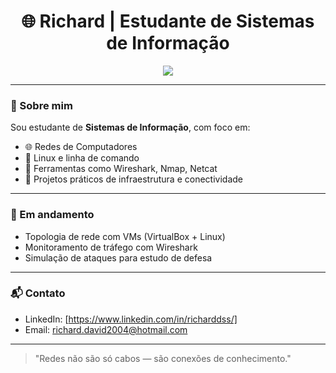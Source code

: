 <h1 align="center">🌐 Richard | Estudante de Sistemas de Informação</h1>

<p align="center">
  <img src="https://skillicons.dev/icons?i=linux,github,python,wireshark" />
</p>

---

### 🧠 Sobre mim

Sou estudante de **Sistemas de Informação**, com foco em:

- 🌐 Redes de Computadores
- 🐧 Linux e linha de comando
- 🔧 Ferramentas como Wireshark, Nmap, Netcat
- 📡 Projetos práticos de infraestrutura e conectividade

---

### 🚀 Em andamento

- Topologia de rede com VMs (VirtualBox + Linux)
- Monitoramento de tráfego com Wireshark
- Simulação de ataques para estudo de defesa

---

### 📬 Contato

- LinkedIn: [https://www.linkedin.com/in/richarddss/]
- Email: richard.david2004@hotmail.com

---

> "Redes não são só cabos — são conexões de conhecimento."
